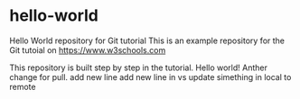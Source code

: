 # hello-world

Hello World repository for Git tutorial
This is an example repository for the Git tutoial on https://www.w3schools.com

This repository is built step by step in the tutorial.
Hello world!
Anther change for pull.
add new line
add new line in vs
update simething in local to remote